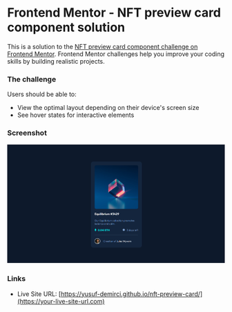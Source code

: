# Frontend Mentor - NFT preview card component solution

This is a solution to the [NFT preview card component challenge on Frontend Mentor](https://www.frontendmentor.io/challenges/nft-preview-card-component-SbdUL_w0U). Frontend Mentor challenges help you improve your coding skills by building realistic projects. 

### The challenge

Users should be able to:

- View the optimal layout depending on their device's screen size
- See hover states for interactive elements

### Screenshot

![](./images/screenshot.png)

### Links


- Live Site URL: [https://yusuf-demirci.github.io/nft-preview-card/](https://your-live-site-url.com)
